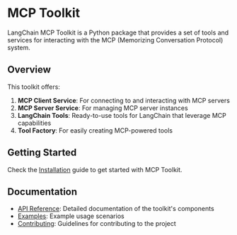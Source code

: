 # MCP Toolkit

LangChain MCP Toolkit is a Python package that provides a set of tools and services for interacting with the MCP (Memorizing Conversation Protocol) system.

## Overview

This toolkit offers:

1. **MCP Client Service**: For connecting to and interacting with MCP servers
2. **MCP Server Service**: For managing MCP server instances
3. **LangChain Tools**: Ready-to-use tools for LangChain that leverage MCP capabilities
4. **Tool Factory**: For easily creating MCP-powered tools

## Getting Started

Check the [Installation](installation.md) guide to get started with MCP Toolkit.

## Documentation

- [API Reference](api/client_service.md): Detailed documentation of the toolkit's components
- [Examples](examples.md): Example usage scenarios
- [Contributing](contributing.md): Guidelines for contributing to the project 